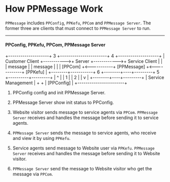 # How PPMessage Work

`PPMessage` includes `PPConfig`, `PPKefu`, `PPCom` and `PPMessage Server`. The former three are clients that must connect to `PPMessage Server` to run.

--------

#### PPConfig, PPKefu, PPCom, PPMessage Server


+--------------------+     3      +-----------------------+      4      +--------------------+
|  Customer Client   +----------->+        Server         +------------>+   Service Client   |
|                    |  message   |                       |   message   |                    |
|     [PPCom]        +<-----------+      [PPMessage]      +<------------+      [PPKefu]      |
+--------+-----------+     6      +--------+----+---------+      5      +----------+---------+
                                           |    ^
                                           |    |
                                         1 |    | 2
                                           |    |
                                           v    |
                                  +--------+----+---------+
                                  |   Service Management  |
                                  +                       +
                                  |      [PPConfig]       |
                                  +-----------------------+


1. PPConfig config and init PPMessage Server.

2. PPMessage Server show init status to PPConfig.

3. Website visitor sends message to service agents via `PPCom`. `PPMessage Server` receives and handles the message before sending it to service agents.

4. `PPMessage Server` sends the message to service agents, who receive and view it by using `PPKefu`.

5. Service agents send message to Website user via `PPKefu`. `PPMessage Server` receives and handles the message before sending it to Website visitor.

6. `PPMessage Server` send the message to Website visitor who get the message via `PPCom`.

